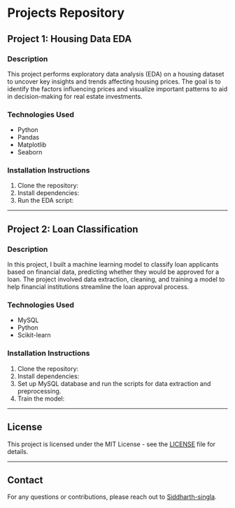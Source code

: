 # Projects Repository

## Project 1: Housing Data EDA

### Description
This project performs exploratory data analysis (EDA) on a housing dataset to uncover key insights and trends affecting housing prices. The goal is to identify the factors influencing prices and visualize important patterns to aid in decision-making for real estate investments.

### Technologies Used
- Python
- Pandas
- Matplotlib
- Seaborn

### Installation Instructions
1. Clone the repository: 
2. Install dependencies: 
3. Run the EDA script: 

---

## Project 2: Loan Classification

### Description
In this project, I built a machine learning model to classify loan applicants based on financial data, predicting whether they would be approved for a loan. The project involved data extraction, cleaning, and training a model to help financial institutions streamline the loan approval process.

### Technologies Used
- MySQL
- Python
- Scikit-learn

### Installation Instructions
1. Clone the repository: 
2. Install dependencies: 
3. Set up MySQL database and run the scripts for data extraction and preprocessing.
4. Train the model:

---

## License
This project is licensed under the MIT License - see the [LICENSE](LICENSE) file for details.

---

## Contact
For any questions or contributions, please reach out to [Siddharth-singla](https://github.com/Siddharth-singla).
